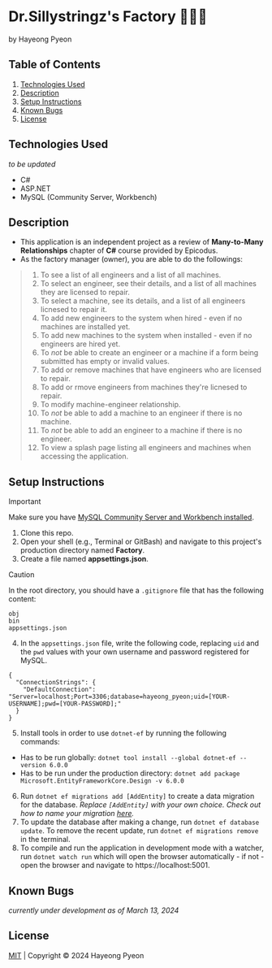 # Dr.Sillystringz's Factory 👩🏻‍🏭
by Hayeong Pyeon

## Table of Contents
1. [Technologies Used](#technologies-used)
2. [Description](#description)
3. [Setup Instructions](#setup-instructions)
4. [Known Bugs](#known-bugs)
5. [License](#license)

## Technologies Used
*to be updated*
- C#
- ASP.NET
- MySQL (Community Server, Workbench)

## Description
- This application is an independent project as a review of **Many-to-Many Relationships** chapter of **C#** course provided by Epicodus.
- As the factory manager (owner), you are able to do the followings:
> 1) To see a list of all engineers and a list of all machines. 
> 2) To select an engineer, see their details, and a list of all machines they are licensed to repair. 
> 3) To select a machine, see its details, and a list of all engineers licnesed to repair it. 
> 4) To add new engineers to the system when hired - even if no machines are installed yet. 
> 5) To add new machines to the system when installed - even if no engineers are hired yet. 
> 6) To *not* be able to create an engineer or a machine if a form being submitted has empty or invalid values. 
> 7) To add or remove machines that have engineers who are licensed to repair. 
> 8) To add or rmove engineers from machines they're licnesed to repair. 
> 9) To modify machine-engineer relationship. 
> 10) To *not* be able to add a machine to an engineer if there is no machine. 
> 11) To *not* be able to add an engineer to a machine if there is no engineer. 
> 12) To view a splash page listing all engineers and machines when accessing the application. 

## Setup Instructions
> [!IMPORTANT]
> Make sure you have [MySQL Community Server and Workbench installed](https://full-time.learnhowtoprogram.com/c-and-net/getting-started-with-c/installing-and-configuring-mysql). 
1. Clone this repo. 
2. Open your shell (e.g., Terminal or GitBash) and navigate to this project's production directory named **Factory**. 
3. Create a file named **appsettings.json**. 
> [!CAUTION]
> In the root directory, you should have a `.gitignore` file that has the following content:
```
obj
bin
appsettings.json
```
4. In the `appsettings.json` file, write the following code, replacing `uid` and the `pwd` values with your own username and password registered for MySQL. 
```
{
  "ConnectionStrings": {
    "DefaultConnection": "Server=localhost;Port=3306;database=hayeong_pyeon;uid=[YOUR-USERNAME];pwd=[YOUR-PASSWORD];"
  }
}
```
5. Install tools in order to use `dotnet-ef` by running the following commands:
- Has to be run globally: 
```dotnet tool install --global dotnet-ef --version 6.0.0```
- Has to be run under the production directory: 
```dotnet add package Microsoft.EntityFrameworkCore.Design -v 6.0.0```
6. Run `dotnet ef migrations add [AddEntity]` to create a data migration for the database. *Replace `[AddEntity]` with your own choice. Check out how to name your migration [here](https://learn.microsoft.com/en-us/ef/core/managing-schemas/migrations/managing?tabs=dotnet-core-cli).*
7. To update the database after making a change, run `dotnet ef database update`. To remove the recent update, run `dotnet ef migrations remove` in the terminal. 
8. To compile and run the application in development mode with a watcher, run `dotnet watch run` which will open the browser automatically - if not - open the browser and navigate to https://localhost:5001. 

## Known Bugs
*currently under development as of March 13, 2024*

## License
[MIT](/LICENSE.txt) | Copyright © 2024 Hayeong Pyeon
